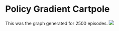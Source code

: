# Policy Gradient Cartpole

This was the graph generated for 2500 episodes.
![](Gaurav37/Reinforcement-Learning-Project-Practice/PolicyGradientCartpole.png)
